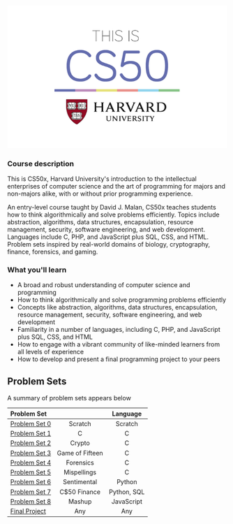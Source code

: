 ![Harvard's Introduction to the Intellectual Enterprises of Computer Science and the Art of Programming](CS50.png  "This is CS50")

### Course description
This is CS50x, Harvard University's introduction to the intellectual enterprises of computer science and the art of programming for majors and non-majors alike, with or without prior programming experience. 

An entry-level course taught by David J. Malan, CS50x teaches students how to think algorithmically and solve problems efficiently. Topics include abstraction, algorithms, data structures, encapsulation, resource management, security, software engineering, and web development. Languages include C, PHP, and JavaScript plus SQL, CSS, and HTML. Problem sets inspired by real-world domains of biology, cryptography, finance, forensics, and gaming.

### What you'll learn
* A broad and robust understanding of computer science and programming
* How to think algorithmically and solve programming problems efficiently
* Concepts like abstraction, algorithms, data structures, encapsulation, resource management, security, software engineering, and web development
* Familiarity in a number of languages, including C, PHP, and JavaScript plus SQL, CSS, and HTML
* How to engage with a vibrant community of like-minded learners from all levels of experience
* How to develop and present a final programming project to your peers

## Problem Sets

A summary of problem sets appears below

|Problem Set|	|Language|
|:----------------------|:-----:|:-------------:|
|[Problem Set 0][pset0] |Scratch|Scratch|
|[Problem Set 1][pset1] |C|C|
|[Problem Set 2][pset2] |Crypto|C|
|[Problem Set 3][pset3] |Game of Fifteen|C|
|[Problem Set 4][pset4] |Forensics|C|
|[Problem Set 5][pset5] |Mispellings|C|
|[Problem Set 6][pset6] |Sentimental|Python|
|[Problem Set 7][pset7] |C$50 Finance|Python, SQL|
|[Problem Set 8][pset8] |Mashup|JavaScript|
|[Final Project][final] |Any|Any|

[pset0]: pset0/

[pset1]: pset1/

[pset2]: pset2/

[pset3]: pset3/

[pset4]: pset4/

[pset5]: pset5/

[pset6]: pset6/

[pset7]: pset7/

[pset8]: pset8/

[final]: final_project/


[0]: https://courses.edx.org/courses/course-v1:HarvardX+CS50+X/courseware/d0c88865e9434f17808f54870ea230a1/5b52cf0573bb4c9ab8bc979e728b2446/

[1]: https://courses.edx.org/courses/course-v1:HarvardX+CS50+X/courseware/d0c88865e9434f17808f54870ea230a1/da6b01d04a5643e796a4ec904db9363c/

[2]: https://courses.edx.org/courses/course-v1:HarvardX+CS50+X/courseware/d0c88865e9434f17808f54870ea230a1/e7180a2d0f4445878d0e74f6ddbde944/

[3]: https://courses.edx.org/courses/course-v1:HarvardX+CS50+X/courseware/d0c88865e9434f17808f54870ea230a1/423d8aa02ac945acb41fdb3fa5e8af88/

[4]: https://courses.edx.org/courses/course-v1:HarvardX+CS50+X/courseware/d0c88865e9434f17808f54870ea230a1/04d14ed5bcaf4d7fae80b6e0772fd1c7/

[5]: https://courses.edx.org/courses/course-v1:HarvardX+CS50+X/courseware/d0c88865e9434f17808f54870ea230a1/9096126aaf144aab9fa4aeb8ad9eb938/

[6]: https://courses.edx.org/courses/course-v1:HarvardX+CS50+X/courseware/d0c88865e9434f17808f54870ea230a1/3bc1fc6f3ec949eebc726673d164fff8/

[7]: https://courses.edx.org/courses/course-v1:HarvardX+CS50+X/courseware/d0c88865e9434f17808f54870ea230a1/9bd6a0559c6d4a6d923a94375347efc0/

[8]: https://courses.edx.org/courses/course-v1:HarvardX+CS50+X/courseware/d0c88865e9434f17808f54870ea230a1/5f245ed1b5004cdcb2f37a09ea90f05d/

[9]: https://courses.edx.org/courses/course-v1:HarvardX+CS50+X/courseware/d0c88865e9434f17808f54870ea230a1/59d12907a77f4f4d8d24b831003b6962/

[10]: https://courses.edx.org/courses/course-v1:HarvardX+CS50+X/courseware/d0c88865e9434f17808f54870ea230a1/6f7f4b3b4f89444ea4f32563569fe093/

[11]: https://courses.edx.org/courses/course-v1:HarvardX+CS50+X/courseware/d0c88865e9434f17808f54870ea230a1/51ce7ee1ff8b46019f32c6cc729f307b/

